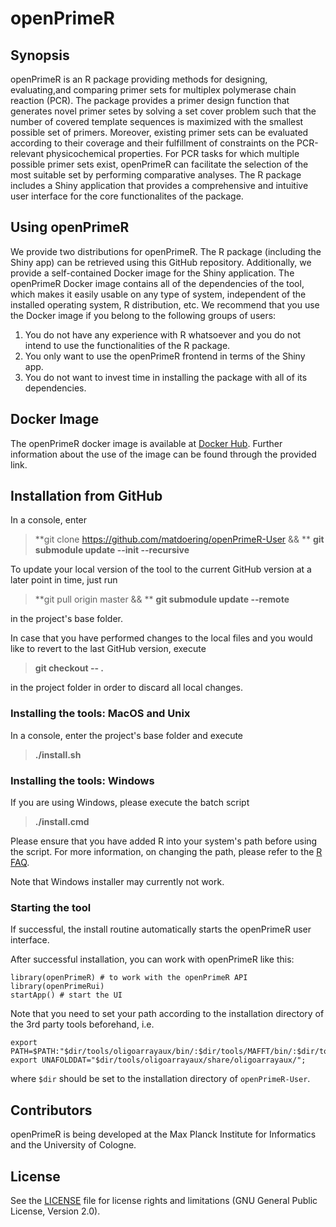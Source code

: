 # openPrimeR
## Synopsis

openPrimeR is an R package providing methods for designing, evaluating,and
comparing primer sets for multiplex polymerase chain reaction (PCR). The package provides a primer design
function that generates novel primer setes by solving a
set cover problem such that the number of covered template sequences is
maximized with the smallest possible set of primers. Moreover, existing primer sets can be evaluated
according to their coverage and their fulfillment of constraints on the
PCR-relevant physicochemical properties. For PCR tasks for which multiple
possible primer sets exist, openPrimeR can facilitate the selection of the
most suitable set by performing comparative analyses. The R package includes a Shiny application that
provides a comprehensive and intuitive user interface for the core functionalites of the package.

## Using openPrimeR

We provide two distributions for openPrimeR. The R package (including the Shiny app) can be retrieved using this GitHub repository. Additionally, we provide a self-contained Docker image for the Shiny application. The openPrimeR Docker image contains all of the dependencies of the tool, which makes it easily usable on any type of system, independent of the installed operating system, R distribution, etc. We recommend that you use the Docker image if you belong to the following groups of users:

1. You do not have any experience with R whatsoever and you do not intend to use the functionalities of the R package.
2. You only want to use the openPrimeR frontend in terms of the Shiny app.
3. You do not want to invest time in installing the package with all of its dependencies.


## Docker Image

The openPrimeR docker image is available at [Docker Hub](https://hub.docker.com/repository/docker/mdoering88/openprimer). Further information about the use of the image can be found through the provided link.


## Installation from GitHub

In a console, enter

>**git clone https://github.com/matdoering/openPrimeR-User && **
>**git submodule update --init --recursive**

To update your local version of the tool to the current GitHub version at a later point in time, just run

>**git pull origin master && **
>**git submodule update --remote**

in the project's base folder. 

In case that you have performed changes to the local files and you would like to revert to the last GitHub version, execute

>**git checkout -- .**

in the project folder in order to discard all local changes.

### Installing the tools: MacOS and Unix

In a console, enter the project's base folder and execute

>**./install.sh**

### Installing the tools: Windows

If you are using Windows, please execute the batch script

>**./install.cmd**

Please ensure that you have added R into your system's path before using the script. For more information, on changing the path, please refer to the [R FAQ](https://cran.r-project.org/bin/windows/base/rw-FAQ.html#Rcmd-is-not-found-in-my-PATH_0021).

Note that Windows installer may currently not work.

### Starting the tool

If successful, the install routine automatically starts the openPrimeR user interface.

After successful installation, you can work with openPrimeR like this:

```
library(openPrimeR) # to work with the openPrimeR API
library(openPrimeRui)
startApp() # start the UI
```

Note that you need to set your path according to the installation directory of the 3rd party tools beforehand, i.e.

```
export PATH=$PATH:"$dir/tools/oligoarrayaux/bin/:$dir/tools/MAFFT/bin/:$dir/tools/ViennaRNA/bin/:$dir/tools/MELTING/executable/:$dir/tools/phantomjs/bin/:$dir/tools/pandoc/";
export UNAFOLDDAT="$dir/tools/oligoarrayaux/share/oligoarrayaux/";
```

where `$dir` should be set to the installation directory of `openPrimeR-User`.

## Contributors

openPrimeR is being developed at the Max Planck Institute for Informatics and the University of Cologne.

## License

See the [LICENSE](LICENSE.txt) file for license rights and limitations (GNU General Public License, Version 2.0).

